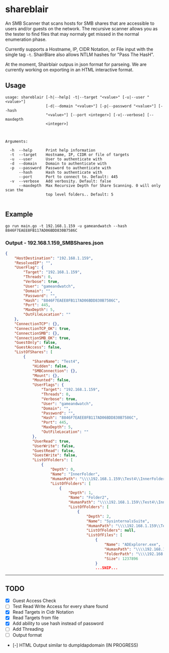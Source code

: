 # shareblair
An SMB Scanner that scans hosts for SMB shares that are accessible to users and/or guests on the network. The recursive scanner allows you as the tester to find files that may normaly get missed in the normal enumeration phase. 

Currently supports a Hostname, IP, CIDR Notation, or File input with the single tag `-t`. ShairBlare also allows NTLM hashes for "Pass The HasH".

At the moment, Shairblair outpus in json format for parseing. We are currently working on exporting in an HTML interactive format.

## Usage 
```
usage: shareblair [-h|--help] -t|--target "<value>" [-u|--user "<value>"]
                  [-d|--domain "<value>"] [-p|--password "<value>"] [--hash
                  "<value>"] [--port <integer>] [-v|--verbose] [--maxdepth
                  <integer>]



Arguments:

  -h  --help      Print help information
  -t  --target    Hostname, IP, CIDR or file of targets
  -u  --user      User to authenticate with
  -d  --domain    Domain to authenticate with
  -p  --password  Password to authenticate with
      --hash      Hash to authenticate with
      --port      Port to connect to. Default: 445
  -v  --verbose   Add verbosity. Default: false
      --maxdepth  Max Recursive Depth for Share Scanning. 0 will only scan the
                  top level folders.. Default: 5
                  
```

## Example
```
go run main.go -t 192.168.1.159 -u gameandwatch --hash 8846F7EAEE8FB117AD06BDD830B7586C
```
### Output - 192.168.1.159_SMBShares.json
```json
{
    "HostDestination": "192.168.1.159",
    "ResolvedIP": "",
    "UserFlag": {
        "Target": "192.168.1.159",
        "Threads": 0,
        "Verbose": true,
        "User": "gameandwatch",
        "Domain": "",
        "Password": "",
        "Hash": "8846F7EAEE8FB117AD06BDD830B7586C",
        "Port": 445,
        "MaxDepth": 5,
        "OutFileLocation": ""
    },
    "ConnectionTCP": {},
    "ConnectionTCP_OK": true,
    "ConnectionSMB": {},
    "ConnectionSMB_OK": true,
    "GuestOnly": false,
    "GuestAccess": false,
    "ListOfShares": [
        {
            "ShareName": "Test4",
            "Hidden": false,
            "SMBConnection": {},
            "Mount": {},
            "Mounted": false,
            "UserFlags": {
                "Target": "192.168.1.159",
                "Threads": 0,
                "Verbose": true,
                "User": "gameandwatch",
                "Domain": "",
                "Password": "",
                "Hash": "8846F7EAEE8FB117AD06BDD830B7586C",
                "Port": 445,
                "MaxDepth": 5,
                "OutFileLocation": ""
            },
            "UserRead": true,
            "UserWrite": false,
            "GuestRead": false,
            "GuestWrite": false,
            "ListOfFolders": [
                {
                    "Depth": 0,
                    "Name": "InnerFolder",
                    "HumanPath": "\\\\192.168.1.159\\Test4\\InnerFolder",
                    "ListOfFolders": [
                        {
                            "Depth": 1,
                            "Name": "Folder2",
                            "HumanPath": "\\\\192.168.1.159\\Test4\\InnerFolder\\Folder2",
                            "ListOfFolders": [
                                {
                                    "Depth": 2,
                                    "Name": "SysinternalsSuite",
                                    "HumanPath": "\\\\192.168.1.159\\Test4\\InnerFolder\\Folder2\\SysinternalsSuite",
                                    "ListOfFolders": null,
                                    "ListOfFiles": [
                                        {
                                            "Name": "ADExplorer.exe",
                                            "HumanPath": "\\\\192.168.1.159\\Test4\\InnerFolder\\Folder2\\SysinternalsSuite\\ADExplorer.exe",
                                            "FolderPath": "\\\\192.168.1.159\\Test4\\InnerFolder\\Folder2\\SysinternalsSuite",
                                            "Size": 1237896
                                        }
                                        ...SNIP...
```


---

## TODO
- [x] Guest Access Check 
- [ ] Test Read Write Access for every share found
- [x] Read Targets in Cidr Notation
- [x] Read Targets from file
- [x] Add ability to use hash instead of password
- [ ] Add Threading
- [ ] Output format
- [-] HTML Output similar to dumpldapdomain   (IN PROGRESS)